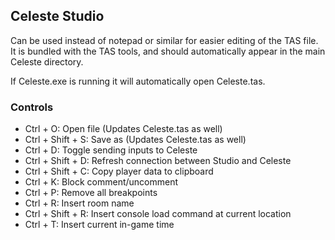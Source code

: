 ## Celeste Studio
Can be used instead of notepad or similar for easier editing of the TAS file. It is bundled with the TAS tools, and should automatically appear in the main Celeste directory.

If Celeste.exe is running it will automatically open Celeste.tas.

### Controls
- Ctrl + O: Open file (Updates Celeste.tas as well)
- Ctrl + Shift + S: Save as (Updates Celeste.tas as well)
- Ctrl + D: Toggle sending inputs to Celeste
- Ctrl + Shift + D: Refresh connection between Studio and Celeste
- Ctrl + Shift + C: Copy player data to clipboard
- Ctrl + K: Block comment/uncomment
- Ctrl + P: Remove all breakpoints
- Ctrl + R: Insert room name
- Ctrl + Shift + R: Insert console load command at current location
- Ctrl + T: Insert current in-game time
